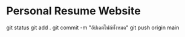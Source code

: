 # Personal Resume Website
git status
git add .
git commit -m "อัปเดตไฟล์ทั้งหมด"
git push origin main
